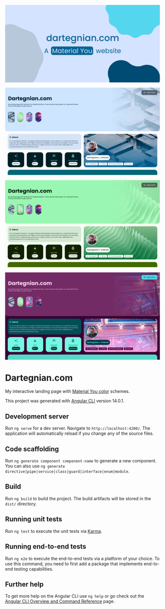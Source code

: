 ![Dartegnian.com website banner](src/assets/img/banner.jpg?raw=true "Material You landing banner")

![Dartegnian.com website screenshot standard theme](src/assets/img/screenshot1.png?raw=true "Material You landing page screenshot 1")

![Dartegnian.com website screenshot green theme](src/assets/img/screenshot2.png?raw=true "Material You landing page screenshot 2")

![Dartegnian.com website screenshot dark purple theme](src/assets/img/screenshot3.png?raw=true "Material You landing page screenshot 3")

# Dartegnian.com

My interactive landing page with [Material You color](https://m3.material.io/) schemes.

This project was generated with [Angular CLI](https://github.com/angular/angular-cli) version 14.0.1.

## Development server

Run `ng serve` for a dev server. Navigate to `http://localhost:4200/`. The application will automatically reload if you change any of the source files.

## Code scaffolding

Run `ng generate component component-name` to generate a new component. You can also use `ng generate directive|pipe|service|class|guard|interface|enum|module`.

## Build

Run `ng build` to build the project. The build artifacts will be stored in the `dist/` directory.

## Running unit tests

Run `ng test` to execute the unit tests via [Karma](https://karma-runner.github.io).

## Running end-to-end tests

Run `ng e2e` to execute the end-to-end tests via a platform of your choice. To use this command, you need to first add a package that implements end-to-end testing capabilities.

## Further help

To get more help on the Angular CLI use `ng help` or go check out the [Angular CLI Overview and Command Reference](https://angular.io/cli) page.
